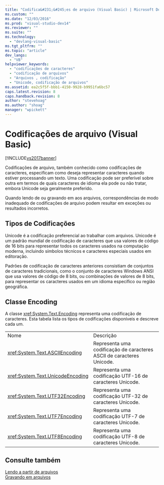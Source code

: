 ```yaml
---
title: "Codifica&#231;&#245;es de arquivo (Visual Basic) | Microsoft Docs"
ms.custom: ""
ms.date: "12/03/2016"
ms.prod: "visual-studio-dev14"
ms.reviewer: ""
ms.suite: ""
ms.technology: 
  - "devlang-visual-basic"
ms.tgt_pltfrm: ""
ms.topic: "article"
dev_langs: 
  - "VB"
helpviewer_keywords: 
  - "codificações de caracteres"
  - "codificação de arquivos"
  - "Arquivos , codificação"
  - "Unicode, codificação de arquivos"
ms.assetid: ea2c5f5f-bbb1-4150-9928-b9951fa6bc57
caps.latest.revision: 8
caps.handback.revision: 8
author: "stevehoag"
ms.author: "shoag"
manager: "wpickett"
---
```

# Codifica&#231;&#245;es de arquivo (Visual Basic)
[!INCLUDE[vs2017banner](../../../../csharp/includes/vs2017banner.md)]

Codificações de arquivo, também conhecido como codificações de caracteres, especificam como deseja representar caracteres quando estiver processando um texto.  Uma codificação pode ser preferível sobre outra em termos de quais caracteres de idioma ela pode ou não tratar, embora Unicode seja geralmente preferido.  
  
 Quando lendo de ou gravando em aos arquivos, correspondências de modo inadequado de codificações de arquivo podem resultar em exceções ou resultados incorretos.  
  
## Tipos de Codificações  
 Unicode é a codificação preferencial ao trabalhar com arquivos.  Unicode é um padrão mundial de codificação de caracteres que usa valores de código de 16 bits para representar todos os caracteres usados na computação moderna, incluindo símbolos técnicos e caracteres especiais usados em editoração.  
  
 Padrões de codificação de caracteres anteriores consistiam de conjuntos de caracteres tradicionais, como o conjunto de caracteres Windows ANSI que usa valores de código de 8 bits, ou combinações de valores de 8 bits, para representar os caracteres usados em um idioma específico ou região geográfica.  
  
## Classe Encoding  
 A classe <xref:System.Text.Encoding> representa uma codificação de caracteres.  Esta tabela lista os tipos de codificações disponíveis e descreve cada um.  
  
|||  
|-|-|  
|Nome|Descrição|  
|<xref:System.Text.ASCIIEncoding>|Representa uma codificação de caracteres ASCII de caracteres Unicode.|  
|<xref:System.Text.UnicodeEncoding>|Representa uma codificação UTF\-16 de caracteres Unicode.|  
|<xref:System.Text.UTF32Encoding>|Representa uma codificação UTF\-32 de caracteres Unicode.|  
|<xref:System.Text.UTF7Encoding>|Representa uma codificação UTF\-7 de caracteres Unicode.|  
|<xref:System.Text.UTF8Encoding>|Representa uma codificação UTF\-8 de caracteres Unicode.|  
  
## Consulte também  
 [Lendo a partir de arquivos](../../../../visual-basic/developing-apps/programming/drives-directories-files/reading-from-files.md)   
 [Gravando em arquivos](../../../../visual-basic/developing-apps/programming/drives-directories-files/writing-to-files.md)